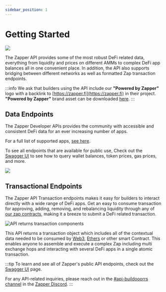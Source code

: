 ```yaml
---
sidebar_position: 1
---
```


# Getting Started

![](../../static/img/assets/zapper_api_logo.png)


The Zapper API provides some of the most robust DeFi related data, everything from liquidity and prices on different AMMs to complex DeFi app balances all in one convenient place. In addition, the API also supports bridging between different networks as well as formatted Zap transaction endpoints.

:::info
We ask that builders using the API include our **"Powered by Zapper"** logo with a backlink to [https://zapper.fi](https://zapper.fi) in their project. **"Powered by Zapper"**  brand asset can be downloaded [here](../docs/brand-assets.md).
:::

## Data Endpoints

The Zapper Developer APIs provides the community with accessible and consistent DeFi data for an ever increasing number of apps. 

For a full list of supported apps, [see here](https://zapper.fi/protocols). 

To see all endpoints that are available for public use, Check out the [Swagger UI](https://api.zapper.fi/api/static/index.html#) to see how to query wallet balances, token prices, gas prices, and more.

![](../../static/img/assets/data_api.png)

## Transactional Endpoints

The Zapper API Transaction endpoints makes it easy for builders to interact directly with a wide range of DeFi apps. Get an easy to consume transaction for approving, adding, removing, and rebalancing liquidity through any of [our zap contracts](../apis/3-smart-contracts.md), making it a breeze to submit a DeFi related transaction.

![API returns transaction components](../../static/img/assets/transaction-data.png)

This API returns a transaction object which includes all of the contextual data needed to be consumed by [Web3](https://web3js.readthedocs.io/en/v1.2.0/web3-eth.html#sendtransaction), [Ethers](https://docs.ethers.io/v5/) or other smart Contract. This enables anyone to assemble and execute a complex Zap including multi exchange hops and interacting with several DeFi apps in a single atomic transaction. 

:::tip
To learn and see all of Zapper's public API endpoints, check out the [Swagger UI](https://api.zapper.fi/api/static/index.html#/) page. 

For any API-related inquiries, please reach out in the [#api-buildooorrs channel](https://discord.com/channels/647279669388771329/650654989202489354) in the [Zapper Discord](https://zapper.fi/discord).
:::
